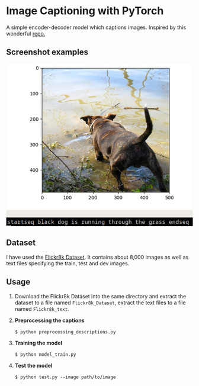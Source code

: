 # Image Captioning with PyTorch

A simple encoder-decoder model which captions images. Inspired by this wonderful [repo.](https://github.com/yunjey/pytorch-tutorial/tree/master/tutorials/03-advanced/image_captioning)

## Screenshot examples

![example](example1.jpg)

## Dataset

I have used the [Flickr8k Dataset](https://forms.illinois.edu/sec/1713398). It contains about 8,000 images as well as text files specifying the train, test and dev images.

## Usage

1. Download the Flickr8k Dataset into the same directory and extract the dataset to a file named `Flickr8k_Dataset`, extract the text files to a file named `Flickr8k_text`.

2. **Preprocessing the captions**  

    ```shell
    $ python preprocessing_descriptions.py
    ```

3. **Training the model**  

   ```shell
   $ python model_train.py
   ```

4. **Test the model**

   ```shell
   $ python test.py --image path/to/image
   ```